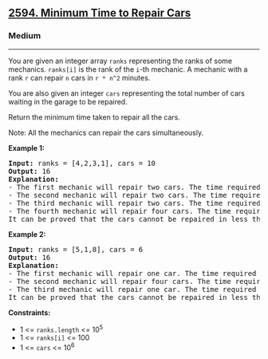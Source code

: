 <h2><a href="https://leetcode.com/problems/minimum-time-to-repair-cars">2594. Minimum Time to Repair Cars</a></h2>
<h3>Medium</h3>
<hr>
<p>You are given an integer array <code>ranks</code> representing the ranks of some mechanics. <code>ranks[i]</code> is the rank of the <code>i</code>-th mechanic. A mechanic with a rank <code>r</code> can repair <code>n</code> cars in <code>r * n^2</code> minutes.</p>
<p>You are also given an integer <code>cars</code> representing the total number of cars waiting in the garage to be repaired.</p>
<p>Return the minimum time taken to repair all the cars.</p>
<p>Note: All the mechanics can repair the cars simultaneously.</p>
<p><strong>Example 1:</strong></p>
<pre>
<strong>Input:</strong> ranks = [4,2,3,1], cars = 10
<strong>Output:</strong> 16
<strong>Explanation:</strong>
- The first mechanic will repair two cars. The time required is 4 * 2 * 2 = 16 minutes.
- The second mechanic will repair two cars. The time required is 2 * 2 * 2 = 8 minutes.
- The third mechanic will repair two cars. The time required is 3 * 2 * 2 = 12 minutes.
- The fourth mechanic will repair four cars. The time required is 1 * 4 * 4 = 16 minutes.
It can be proved that the cars cannot be repaired in less than 16 minutes.
</pre>
<p><strong>Example 2:</strong></p>
<pre>
<strong>Input:</strong> ranks = [5,1,8], cars = 6
<strong>Output:</strong> 16
<strong>Explanation:</strong>
- The first mechanic will repair one car. The time required is 5 * 1 * 1 = 5 minutes.
- The second mechanic will repair four cars. The time required is 1 * 4 * 4 = 16 minutes.
- The third mechanic will repair one car. The time required is 8 * 1 * 1 = 8 minutes.
It can be proved that the cars cannot be repaired in less than 16 minutes.
</pre>
<p><strong>Constraints:</strong></p>
<ul>
  <li>1 <= <code>ranks.length</code> <= 10<sup>5</sup></li>
  <li>1 <= <code>ranks[i]</code> <= 100</li>
  <li>1 <= <code>cars</code> <= 10<sup>6</sup></li>
</ul>
